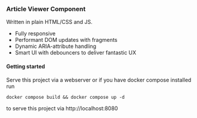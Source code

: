 ### Article Viewer Component

Written in plain HTML/CSS and JS.

- Fully responsive
- Performant DOM updates with fragments
- Dynamic ARIA-attribute handling
- Smart UI with debouncers to deliver fantastic UX


#### Getting started

Serve this project via a webserver or if you have docker compose installed run 

`docker compose build && docker compose up -d`

to serve this project via http://localhost:8080
